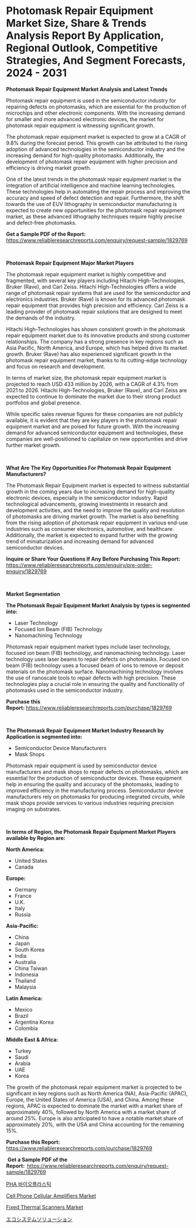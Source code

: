 <p><h1>Photomask Repair Equipment Market Size, Share & Trends Analysis Report By Application, Regional Outlook, Competitive Strategies, And Segment Forecasts, 2024 - 2031</h1></p><p><strong>Photomask Repair Equipment Market Analysis and Latest Trends</strong></p>
<p><p>Photomask repair equipment is used in the semiconductor industry for repairing defects on photomasks, which are essential for the production of microchips and other electronic components. With the increasing demand for smaller and more advanced electronic devices, the market for photomask repair equipment is witnessing significant growth.</p><p>The photomask repair equipment market is expected to grow at a CAGR of 9.8% during the forecast period. This growth can be attributed to the rising adoption of advanced technologies in the semiconductor industry and the increasing demand for high-quality photomasks. Additionally, the development of photomask repair equipment with higher precision and efficiency is driving market growth.</p><p>One of the latest trends in the photomask repair equipment market is the integration of artificial intelligence and machine learning technologies. These technologies help in automating the repair process and improving the accuracy and speed of defect detection and repair. Furthermore, the shift towards the use of EUV lithography in semiconductor manufacturing is expected to create new opportunities for the photomask repair equipment market, as these advanced lithography techniques require highly precise and defect-free photomasks.</p></p>
<p><strong>Get a Sample PDF of the Report:&nbsp;</strong> <a href="https://www.reliableresearchreports.com/enquiry/request-sample/1829769">https://www.reliableresearchreports.com/enquiry/request-sample/1829769</a></p>
<p>&nbsp;</p>
<p><strong>Photomask Repair Equipment Major Market Players</strong></p>
<p><p>The photomask repair equipment market is highly competitive and fragmented, with several key players including Hitachi High-Technologies, Bruker (Rave), and Carl Zeiss. Hitachi High-Technologies offers a wide range of photomask repair systems that are used for the semiconductor and electronics industries. Bruker (Rave) is known for its advanced photomask repair equipment that provides high precision and efficiency. Carl Zeiss is a leading provider of photomask repair solutions that are designed to meet the demands of the industry.</p><p>Hitachi High-Technologies has shown consistent growth in the photomask repair equipment market due to its innovative products and strong customer relationships. The company has a strong presence in key regions such as Asia Pacific, North America, and Europe, which has helped drive its market growth. Bruker (Rave) has also experienced significant growth in the photomask repair equipment market, thanks to its cutting-edge technology and focus on research and development.</p><p>In terms of market size, the photomask repair equipment market is projected to reach USD 433 million by 2026, with a CAGR of 4.3% from 2021 to 2026. Hitachi High-Technologies, Bruker (Rave), and Carl Zeiss are expected to continue to dominate the market due to their strong product portfolios and global presence.</p><p>While specific sales revenue figures for these companies are not publicly available, it is evident that they are key players in the photomask repair equipment market and are poised for future growth. With the increasing demand for advanced semiconductor equipment and technologies, these companies are well-positioned to capitalize on new opportunities and drive further market growth.</p></p>
<p>&nbsp;</p>
<p><strong>What Are The Key Opportunities For Photomask Repair Equipment Manufacturers?</strong></p>
<p><p>The Photomask Repair Equipment market is expected to witness substantial growth in the coming years due to increasing demand for high-quality electronic devices, especially in the semiconductor industry. Rapid technological advancements, growing investments in research and development activities, and the need to improve the quality and resolution of photomasks are driving market growth. The market is also benefiting from the rising adoption of photomask repair equipment in various end-use industries such as consumer electronics, automotive, and healthcare. Additionally, the market is expected to expand further with the growing trend of miniaturization and increasing demand for advanced semiconductor devices.</p></p>
<p><strong>Inquire or Share Your Questions If Any Before Purchasing This Report:</strong> <a href="https://www.reliableresearchreports.com/enquiry/pre-order-enquiry/1829769">https://www.reliableresearchreports.com/enquiry/pre-order-enquiry/1829769</a></p>
<p>&nbsp;</p>
<p><strong>Market Segmentation</strong></p>
<p><strong>The Photomask Repair Equipment Market Analysis by types is segmented into:</strong></p>
<p><ul><li>Laser Technology</li><li>Focused Ion Beam (FIB) Technology</li><li>Nanomachining Technology</li></ul></p>
<p><p>Photomask repair equipment market types include laser technology, focused ion beam (FIB) technology, and nanomachining technology. Laser technology uses laser beams to repair defects on photomasks. Focused ion beam (FIB) technology uses a focused beam of ions to remove or deposit materials on the photomask surface. Nanomachining technology involves the use of nanoscale tools to repair defects with high precision. These technologies play a crucial role in ensuring the quality and functionality of photomasks used in the semiconductor industry.</p></p>
<p><strong>Purchase this Report:&nbsp;</strong><a href="https://www.reliableresearchreports.com/purchase/1829769">https://www.reliableresearchreports.com/purchase/1829769</a></p>
<p>&nbsp;</p>
<p><strong>The Photomask Repair Equipment Market Industry Research by Application is segmented into:</strong></p>
<p><ul><li>Semiconductor Device Manufacturers</li><li>Mask Shops</li></ul></p>
<p><p>Photomask repair equipment is used by semiconductor device manufacturers and mask shops to repair defects on photomasks, which are essential for the production of semiconductor devices. These equipment help in ensuring the quality and accuracy of the photomasks, leading to improved efficiency in the manufacturing process. Semiconductor device manufacturers rely on photomasks for producing integrated circuits, while mask shops provide services to various industries requiring precision imaging on substrates.</p></p>
<p>&nbsp;</p>
<p><strong>In terms of Region, the Photomask Repair Equipment Market Players available by Region are:</strong></p>
<p>
    <p> <strong> North America: </strong>
        <ul>
            <li>United States</li>
            <li>Canada</li>
        </ul>
        </p> 
    <p> <strong> Europe: </strong>
        <ul>
            <li>Germany</li>
            <li>France</li>
            <li>U.K.</li>
            <li>Italy</li>
            <li>Russia</li>
        </ul>
        </p> 
    <p> <strong> Asia-Pacific: </strong>
        <ul>
            <li>China</li>
            <li>Japan</li>
            <li>South Korea</li>
            <li>India</li>
            <li>Australia</li>
            <li>China Taiwan</li>
            <li>Indonesia</li>
            <li>Thailand</li>
            <li>Malaysia</li>
        </ul>
        </p> 
    <p> <strong> Latin America: </strong>
        <ul>
            <li>Mexico</li>
            <li>Brazil</li>
            <li>Argentina Korea</li>
            <li>Colombia</li>
        </ul>
        </p> 
    <p> <strong> Middle East & Africa: </strong>
        <ul>
            <li>Turkey</li>
            <li>Saudi</li>
            <li>Arabia</li>
            <li>UAE</li>
            <li>Korea</li>
        </ul>
    </p>
    </p>
<p><p>The growth of the photomask repair equipment market is projected to be significant in key regions such as North America (NA), Asia-Pacific (APAC), Europe, the United States of America (USA), and China. Among these regions, APAC is expected to dominate the market with a market share of approximately 40%, followed by North America with a market share of around 25%. Europe is also anticipated to have a notable market share of approximately 20%, with the USA and China accounting for the remaining 15%.</p></p>
<p><strong>Purchase this Report: </strong><a href="https://www.reliableresearchreports.com/purchase/1829769">https://www.reliableresearchreports.com/purchase/1829769</a></p>
<p>&nbsp;<strong>Get a Sample PDF of the Report:&nbsp;&nbsp;</strong><a href="https://www.reliableresearchreports.com/enquiry/request-sample/1829769">https://www.reliableresearchreports.com/enquiry/request-sample/1829769</a></p>
<p><strong></strong></p>
<p><p><a href="https://github.com/JackieFauhey9089475/Market-Research-Report-List-1/blob/main/423916412350.md">PHA 바이오플라스틱</a></p><p><a href="https://github.com/kosella/Market-Research-Report-List-2/blob/main/cell-phone-cellular-amplifiers-market.md">Cell Phone Cellular Amplifiers Market</a></p><p><a href="https://github.com/nathandecarvalho/Market-Research-Report-List-2/blob/main/fixed-thermal-scanners-market.md">Fixed Thermal Scanners Market</a></p><p><a href="https://medium.com/@hugofirst21/%E3%82%A8%E3%82%B3%E3%82%B7%E3%82%B9%E3%83%86%E3%83%A0%E3%82%BD%E3%83%AA%E3%83%A5%E3%83%BC%E3%82%B7%E3%83%A7%E3%83%B3%E5%B8%82%E5%A0%B4%E3%81%AE%E8%A6%8F%E6%A8%A1%E3%81%A8%E5%B8%82%E5%A0%B4%E5%8B%95%E5%90%91-%E5%AE%8C%E5%85%A8%E3%81%AA%E7%94%A3%E6%A5%AD%E6%A6%82%E8%A6%81-2024%E5%B9%B4%E3%81%8B%E3%82%892031%E5%B9%B4-df36f6f47668">エコシステムソリューション</a></p></p>